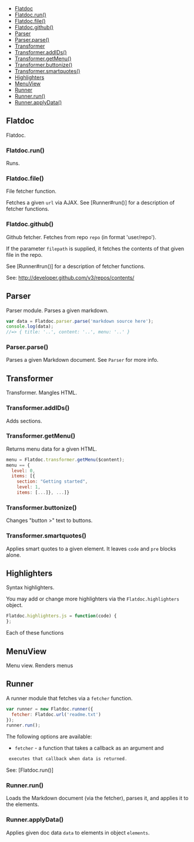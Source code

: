   - [Flatdoc](#flatdoc)
  - [Flatdoc.run()](#flatdocrun)
  - [Flatdoc.file()](#flatdocfile)
  - [Flatdoc.github()](#flatdocgithub)
  - [Parser](#parser)
  - [Parser.parse()](#parserparse)
  - [Transformer](#transformer)
  - [Transformer.addIDs()](#transformeraddids)
  - [Transformer.getMenu()](#transformergetmenu)
  - [Transformer.buttonize()](#transformerbuttonize)
  - [Transformer.smartquotes()](#transformersmartquotes)
  - [Highlighters](#highlighters)
  - [MenuView](#menuview)
  - [Runner](#runner)
  - [Runner.run()](#runnerrun)
  - [Runner.applyData()](#runnerapplydata)

## Flatdoc

  Flatdoc.

### Flatdoc.run()

  Runs.

### Flatdoc.file()

  File fetcher function.
  
  Fetches a given `url` via AJAX.
  See [Runner#run()] for a description of fetcher functions.

### Flatdoc.github()

  Github fetcher.
  Fetches from repo `repo` (in format 'user/repo').
  
  If the parameter `filepath` is supplied, it fetches the contents of that
  given file in the repo.
  
  See [Runner#run()] for a description of fetcher functions.
  
  See: http://developer.github.com/v3/repos/contents/

## Parser

  Parser module.
  Parses a given markdown.
  
```js
var data = Flatdoc.parser.parse('markdown source here');
console.log(data);
//=> { title: '..', content: '..', menu: '..' }
```

### Parser.parse()

  Parses a given Markdown document.
  See `Parser` for more info.

## Transformer

  Transformer.
  Mangles HTML.

### Transformer.addIDs()

  Adds sections.

### Transformer.getMenu()

  Returns menu data for a given HTML.
  
```js
menu = Flatdoc.transformer.getMenu($content);
menu == {
  level: 0,
  items: [{
    section: "Getting started",
    level: 1,
    items: [...]}, ...]}
```

### Transformer.buttonize()

  Changes "button >" text to buttons.

### Transformer.smartquotes()

  Applies smart quotes to a given element.
  It leaves `code` and `pre` blocks alone.

## Highlighters

  Syntax highlighters.
  
  You may add or change more highlighters via the `Flatdoc.highlighters`
  object.
  
```js
Flatdoc.highlighters.js = function(code) {
};
```

  
  Each of these functions

## MenuView

  Menu view. Renders menus

## Runner

  A runner module that fetches via a `fetcher` function.
  
```js
var runner = new Flatdoc.runner({
  fetcher: Flatdoc.url('readme.txt')
});
runner.run();
```

  
  The following options are available:
  
   - `fetcher` - a function that takes a callback as an argument and
```js
 executes that callback when data is returned.
```

  
  See: [Flatdoc.run()]

### Runner.run()

  Loads the Markdown document (via the fetcher), parses it, and applies it
  to the elements.

### Runner.applyData()

  Applies given doc data `data` to elements in object `elements`.
